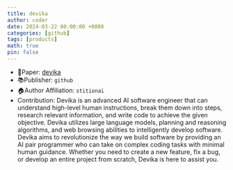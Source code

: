 ```yaml
---
title: devika
author: coder
date: 2024-03-22 00:00:00 +0800
categories: [github]
tags: [products]
math: true
pin: false
---
```


- 📙Paper: [devika](https://github.com/stitionai/devika)
- 📚Publisher: `github`
- 🏠Author Affiliation: `stitionai`
- Contribution: Devika is an advanced AI software engineer that can understand high-level human instructions, break them down into steps, research relevant information, and write code to achieve the given objective. Devika utilizes large language models, planning and reasoning algorithms, and web browsing abilities to intelligently develop software. Devika aims to revolutionize the way we build software by providing an AI pair programmer who can take on complex coding tasks with minimal human guidance. Whether you need to create a new feature, fix a bug, or develop an entire project from scratch, Devika is here to assist you.
